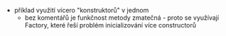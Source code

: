* příklad využití vícero "konstruktorů" v jednom
  * bez komentářů je funkčnost metody zmatečná - proto se využívají Factory, které řeší problém inicializování více constructorů